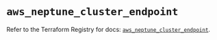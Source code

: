 # `aws_neptune_cluster_endpoint`

Refer to the Terraform Registry for docs: [`aws_neptune_cluster_endpoint`](https://registry.terraform.io/providers/hashicorp/aws/4.67.0/docs/resources/neptune_cluster_endpoint).
